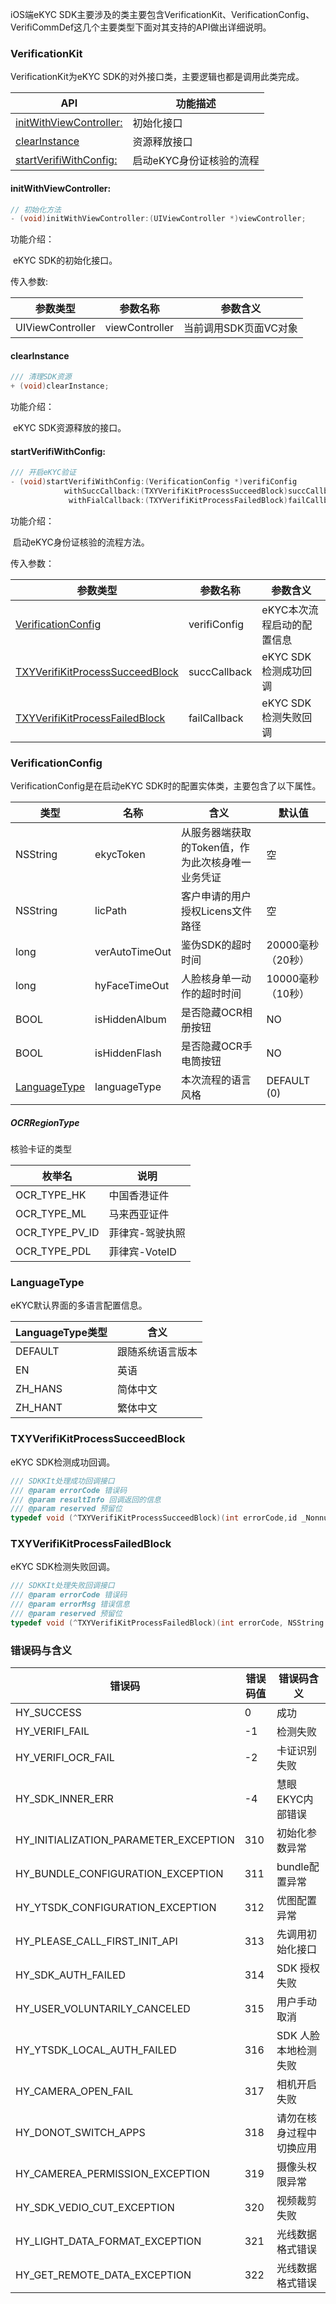 iOS端eKYC SDK主要涉及的类主要包含VerificationKit、VerificationConfig、VerifiCommDef这几个主要类型下面对其支持的API做出详细说明。

### VerificationKit

VerificationKit为eKYC SDK的对外接口类，主要逻辑也都是调用此类完成。

| API                                                 | 功能描述                 |
| --------------------------------------------------- | ------------------------ |
| [initWithViewController:](#initWithViewController:) | 初始化接口               |
| [clearInstance](#clearInstance)                     | 资源释放接口             |
| [startVerifiWithConfig:](#startVerifiWithConfig:)   | 启动eKYC身份证核验的流程 |



#### initWithViewController:

```objective-c
// 初始化方法
- (void)initWithViewController:(UIViewController *)viewController;
```

功能介绍：

​	eKYC SDK的初始化接口。

传入参数:	

| 参数类型         | 参数名称       | 参数含义              |
| ---------------- | -------------- | --------------------- |
| UIViewController | viewController | 当前调用SDK页面VC对象 |



#### clearInstance

```objective-c
/// 清理SDK资源
+ (void)clearInstance;
```

功能介绍：

​	eKYC SDK资源释放的接口。



#### startVerifiWithConfig:

```objective-c
/// 开启eKYC验证
- (void)startVerifiWithConfig:(VerificationConfig *)verifiConfig
            withSuccCallback:(TXYVerifiKitProcessSucceedBlock)succCallback
             withFialCallback:(TXYVerifiKitProcessFailedBlock)failCallback;
```

功能介绍：

​	启动eKYC身份证核验的流程方法。

传入参数：

| 参数类型                                                     | 参数名称     | 参数含义                   |
| ------------------------------------------------------------ | ------------ | -------------------------- |
| [VerificationConfig](#VerificationConfig)                    | verifiConfig | eKYC本次流程启动的配置信息 |
| [TXYVerifiKitProcessSucceedBlock](#TXYVerifiKitProcessSucceedBlock) | succCallback | eKYC SDK检测成功回调       |
| [TXYVerifiKitProcessFailedBlock](#TXYVerifiKitProcessFailedBlock) | failCallback | eKYC SDK检测失败回调       |



### VerificationConfig

VerificationConfig是在启动eKYC SDK时的配置实体类，主要包含了以下属性。

| 类型                          | 名称           | 含义                                              | 默认值            |
| ----------------------------- | -------------- | ------------------------------------------------- | ----------------- |
| NSString                      | ekycToken      | 从服务器端获取的Token值，作为此次核身唯一业务凭证 | 空                |
| NSString                      | licPath        | 客户申请的用户授权Licens文件路径                  | 空                |
| long                          | verAutoTimeOut | 鉴伪SDK的超时时间                                 | 20000毫秒（20秒） |
| long                          | hyFaceTimeOut  | 人脸核身单一动作的超时时间                        | 10000毫秒（10秒） |
| BOOL                          | isHiddenAlbum  | 是否隐藏OCR相册按钮                               | NO                |
| BOOL                          | isHiddenFlash  | 是否隐藏OCR手电筒按钮                             | NO                |
| [LanguageType](#LanguageType) | languageType   | 本次流程的语言风格                                | DEFAULT (0)       |

##### OCRRegionType
核验卡证的类型

| 枚举名 | 说明               |
| ---------------- | ---------------- |
|OCR_TYPE_HK|中国香港证件|
|OCR_TYPE_ML|马来西亚证件|
|OCR_TYPE_PV_ID|菲律宾-驾驶执照|
|OCR_TYPE_PDL|菲律宾-VoteID|

### LanguageType

eKYC默认界面的多语言配置信息。

| LanguageType类型 | 含义             |
| ---------------- | ---------------- |
| DEFAULT          | 跟随系统语言版本 |
| EN               | 英语             |
| ZH_HANS          | 简体中文         |
| ZH_HANT          | 繁体中文         |



### TXYVerifiKitProcessSucceedBlock

eKYC SDK检测成功回调。

```objective-c
/// SDKKIt处理成功回调接口
/// @param errorCode 错误码
/// @param resultInfo 回调返回的信息
/// @param reserved 预留位
typedef void (^TXYVerifiKitProcessSucceedBlock)(int errorCode,id _Nonnull resultInfo, id _Nullable reserved);
```



### TXYVerifiKitProcessFailedBlock

eKYC SDK检测失败回调。

```objective-c
/// SDKKIt处理失败回调接口
/// @param errorCode 错误码
/// @param errorMsg 错误信息
/// @param reserved 预留位
typedef void (^TXYVerifiKitProcessFailedBlock)(int errorCode, NSString *_Nonnull errorMsg, id _Nullable reserved);
```



### 错误码与含义

| 错误码                                | 错误码值 | 错误码含义               |
| ------------------------------------- | -------- | ------------------------ |
| HY_SUCCESS                            | 0        | 成功                     |
| HY_VERIFI_FAIL                        | -1       | 检测失败                 |
| HY_VERIFI_OCR_FAIL                    | -2       | 卡证识别失败             |
| HY_SDK_INNER_ERR                      | -4       | 慧眼EKYC内部错误         |
| HY_INITIALIZATION_PARAMETER_EXCEPTION | 310      | 初始化参数异常           |
| HY_BUNDLE_CONFIGURATION_EXCEPTION     | 311      | bundle配置异常           |
| HY_YTSDK_CONFIGURATION_EXCEPTION      | 312      | 优图配置异常             |
| HY_PLEASE_CALL_FIRST_INIT_API         | 313      | 先调用初始化接口         |
| HY_SDK_AUTH_FAILED                    | 314      | SDK 授权失败             |
| HY_USER_VOLUNTARILY_CANCELED          | 315      | 用户手动取消             |
| HY_YTSDK_LOCAL_AUTH_FAILED            | 316      | SDK 人脸本地检测失败     |
| HY_CAMERA_OPEN_FAIL                   | 317      | 相机开启失败             |
| HY_DONOT_SWITCH_APPS                  | 318      | 请勿在核身过程中切换应用 |
| HY_CAMEREA_PERMISSION_EXCEPTION       | 319      | 摄像头权限异常           |
| HY_SDK_VEDIO_CUT_EXCEPTION            | 320      | 视频裁剪失败             |
| HY_LIGHT_DATA_FORMAT_EXCEPTION        | 321      | 光线数据格式错误         |
| HY_GET_REMOTE_DATA_EXCEPTION          | 322      | 光线数据格式错误         |

